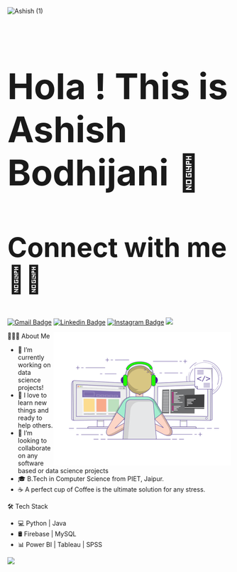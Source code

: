 ![Ashish (1)](https://user-images.githubusercontent.com/38393410/150061500-b0c62898-191d-4451-9574-b23aae0315d5.png)

<h1 style="font-size:80px">Hola ! This is Ashish Bodhijani 👋</h1>
<h2 style="font-size:60px">Connect with me 🤝🏻</h2>

[![Gmail Badge](https://img.shields.io/badge/bodhijaniashish@gmail.com-30302f?style=flat&logo=Gmail&logoColor=white)](mailto:bodhijaniashish@gmail.com)
[![Linkedin Badge](https://img.shields.io/badge/ashish-bodhijani-30302f?style=flat&logo=linkedin)](https://www.linkedin.com/in/ashish-bodhijani-4b3579229/)
[![Instagram Badge](https://img.shields.io/badge/AshishBodhijani-30302f?style=flat&logo=instagram)](https://www.instagram.com/the_contemplation_beast/)
![](https://komarev.com/ghpvc/?username=aahevolution)


<img align="right" src="https://github.com/aahevolution/aahevolution/blob/main/gif3.gif" width="400" height="300" > 



👨🏻‍💻   About Me                                                     
- 🔭 I’m currently working on data science projects!                          
- 🌱 I love to learn new things and ready to help others.                                                             
- 👯 I’m looking to collaborate on any software based or data science projects
- 🎓 B.Tech in Computer Science from PIET, Jaipur.
- ☕ A perfect cup of Coffee is the ultimate solution for any stress.


🛠 Tech Stack

- 💻  Python | Java
- 🛢   Firebase | MySQL 
- 📊   Power BI | Tableau | SPSS


<img src = "https://github-readme-stats.vercel.app/api?username=aahevolution&&show_icons=true&title_color=#D5D4DF&icon_color=bb2acf&text_color=daf7dc&bg_color=151515">






